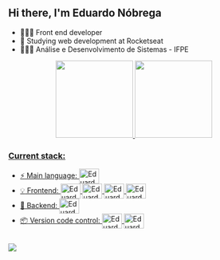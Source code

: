 ## Hi there, I'm Eduardo Nóbrega

- 👩🏻‍💻 Front end developer
- 🚀 Studying web development at Rocketseat
- 👩🏻‍🎓 Análise e Desenvolvimento de Sistemas - IFPE

<div align="center">
  <a href="https://www.linkedin.com/in/eduardo-nunes-nobrega/">
  <img height="155em" src="https://github-readme-stats.vercel.app/api?username=eduardonobrega&show_icons=true&theme=dracula&include_all_commits=true&count_private=true"/>
  <img height="155em" src="https://github-readme-stats.vercel.app/api/top-langs/?username=eduardonobrega&layout=compact&langs_count=7&theme=dracula"/>
</div>

### Current stack:
  
  - :zap: Main language: <img align="center" alt="Eduardo-Js" height="30" width="40" src="https://skillicons.dev/icons?i=js">
  - :bulb: Frontend: <img align="center" alt="Eduardo-HTML" height="30" width="40" src="https://skillicons.dev/icons?i=html"> <img align="center" alt="Eduardo-CSS" height="30" width="40" src="https://skillicons.dev/icons?i=css"> <img align="center" alt="Eduardo-Js" height="30" width="40" src="https://skillicons.dev/icons?i=js"> <img align="center" alt="Eduardo-react" height="30" width="40" src="https://skillicons.dev/icons?i=react">
  - 📡 Backend: <img align="center" alt="Eduardo-Node" height="30" width="40" src="https://skillicons.dev/icons?i=nodejs">
  - :package: Version code control: <img align="center" alt="Eduardo-git" height="30" width="40" src="https://skillicons.dev/icons?i=git"> <img align="center" alt="Eduardo-github" height="30" width="40" src="https://skillicons.dev/icons?i=github">


  ##
  
<div> 
  <a href="https://www.linkedin.com/in/eduardo-nunes-nobrega" target="_blank"><img src="https://img.shields.io/badge/-LinkedIn-%230077B5?style=for-the-badge&logo=linkedin&logoColor=white" target="_blank"></a> 
</div>
